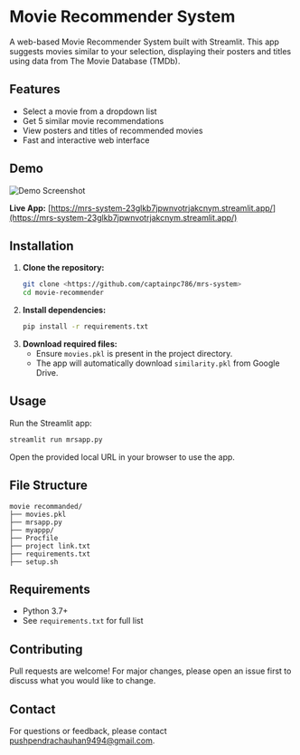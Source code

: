 # Movie Recommender System

A web-based Movie Recommender System built with Streamlit. This app suggests movies similar to your selection, displaying their posters and titles using data from The Movie Database (TMDb).

## Features
- Select a movie from a dropdown list
- Get 5 similar movie recommendations
- View posters and titles of recommended movies
- Fast and interactive web interface

## Demo
![Demo Screenshot](demo_screenshot.png)

**Live App:** [https://mrs-system-23glkb7jpwnvotrjakcnym.streamlit.app/](https://mrs-system-23glkb7jpwnvotrjakcnym.streamlit.app/)

## Installation

1. **Clone the repository:**
   ```bash
   git clone <https://github.com/captainpc786/mrs-system>
   cd movie-recommender
   ```
2. **Install dependencies:**
   ```bash
   pip install -r requirements.txt
   ```
3. **Download required files:**
   - Ensure `movies.pkl` is present in the project directory.
   - The app will automatically download `similarity.pkl` from Google Drive.

## Usage

Run the Streamlit app:
```bash
streamlit run mrsapp.py
```

Open the provided local URL in your browser to use the app.

## File Structure
```
movie recommanded/
├── movies.pkl
├── mrsapp.py
├── myappp/
├── Procfile
├── project link.txt
├── requirements.txt
├── setup.sh
```

## Requirements
- Python 3.7+
- See `requirements.txt` for full list

## Contributing
Pull requests are welcome! For major changes, please open an issue first to discuss what you would like to change.


## Contact
For questions or feedback, please contact pushpendrachauhan9494@gmail.com. 
